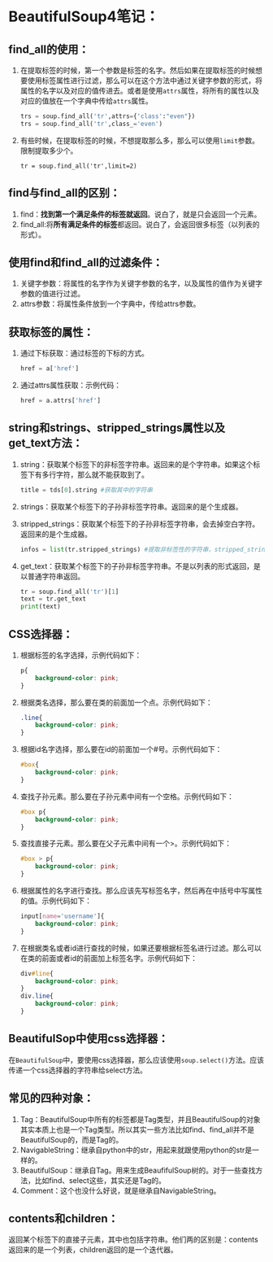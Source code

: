 # BeautifulSoup4笔记：

## find_all的使用：

1. 在提取标签的时候，第一个参数是标签的名字。然后如果在提取标签的时候想要使用标签属性进行过滤，那么可以在这个方法中通过关键字参数的形式，将属性的名字以及对应的值传进去。或者是使用`attrs`属性，将所有的属性以及对应的值放在一个字典中传给`attrs`属性。

   ```python
   trs = soup.find_all('tr',attrs={'class':"even"})
   trs = soup.find_all('tr',class_='even')
   ```

2. 有些时候，在提取标签的时候，不想提取那么多，那么可以使用`limit`参数。限制提取多少个。

   `tr = soup.find_all('tr',limit=2)`

## find与find_all的区别：
1. find：**找到第一个满足条件的标签就返回**。说白了，就是只会返回一个元素。
2. find_all:将**所有满足条件的标签**都返回。说白了，会返回很多标签（以列表的形式）。

## 使用find和find_all的过滤条件：
1. 关键字参数：将属性的名字作为关键字参数的名字，以及属性的值作为关键字参数的值进行过滤。
2. attrs参数：将属性条件放到一个字典中，传给attrs参数。

## 获取标签的属性：
1. 通过下标获取：通过标签的下标的方式。
    ```python
    href = a['href']
    ```
2. 通过attrs属性获取：示例代码：
    ```python
    href = a.attrs['href']
    ```

## string和strings、stripped_strings属性以及get_text方法：
1. string：获取某个标签下的非标签字符串。返回来的是个字符串。如果这个标签下有多行字符，那么就不能获取到了。

   ```python
   title = tds[0].string #获取其中的字符串
   ```

2. strings：获取某个标签下的子孙非标签字符串。返回来的是个生成器。

3. stripped_strings：获取某个标签下的子孙非标签字符串，会去掉空白字符。返回来的是个生成器。

   ```python
   infos = list(tr.stripped_strings) #提取非标签性的字符串，stripped_strings获取非空白的字符
   ```

4. get_text：获取某个标签下的子孙非标签字符串。不是以列表的形式返回，是以普通字符串返回。

   ```python
   tr = soup.find_all('tr')[1]
   text = tr.get_text
   print(text)
   ```

   


## CSS选择器：
1. 根据标签的名字选择，示例代码如下：
    ```css
    p{
        background-color: pink;
    }
    ```
2. 根据类名选择，那么要在类的前面加一个点。示例代码如下：
    ```css
    .line{
        background-color: pink;
    }
    ```
3. 根据id名字选择，那么要在id的前面加一个#号。示例代码如下：
    ```css
    #box{
        background-color: pink;
    }
    ```
4. 查找子孙元素。那么要在子孙元素中间有一个空格。示例代码如下：
    ```css
    #box p{
        background-color: pink;
    }
    ```
5. 查找直接子元素。那么要在父子元素中间有一个>。示例代码如下：
    ```css
    #box > p{
        background-color: pink;
    }
    ```
6. 根据属性的名字进行查找。那么应该先写标签名字，然后再在中括号中写属性的值。示例代码如下：
    ```css
    input[name='username']{
        background-color: pink;
    }
    ```
7. 在根据类名或者id进行查找的时候，如果还要根据标签名进行过滤。那么可以在类的前面或者id的前面加上标签名字。示例代码如下：
    ```css
    div#line{
        background-color: pink;
    }
    div.line{
        background-color: pink;
    }
    ```

## BeautifulSop中使用css选择器：
在`BeautifulSoup`中，要使用css选择器，那么应该使用`soup.select()`方法。应该传递一个css选择器的字符串给select方法。


## 常见的四种对象：
1. Tag：BeautifulSoup中所有的标签都是Tag类型，并且BeautifulSoup的对象其实本质上也是一个Tag类型。所以其实一些方法比如find、find_all并不是BeautifulSoup的，而是Tag的。
2. NavigableString：继承自python中的str，用起来就跟使用python的str是一样的。
3. BeautifulSoup：继承自Tag。用来生成BeaufifulSoup树的。对于一些查找方法，比如find、select这些，其实还是Tag的。
4. Comment：这个也没什么好说，就是继承自NavigableString。

## contents和children：
返回某个标签下的直接子元素，其中也包括字符串。他们两的区别是：contents返回来的是一个列表，children返回的是一个迭代器。
